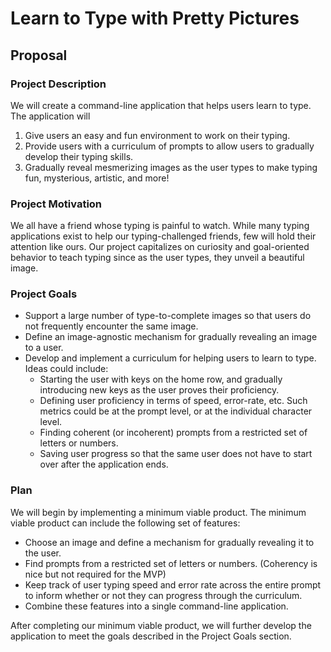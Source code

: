 # Learn to Type with Pretty Pictures

## Proposal
### Project Description
We will create a command-line application that helps users learn to type. 
The application will
1. Give users an easy and fun environment to work on their typing.
2. Provide users with a curriculum of prompts to allow users to gradually develop their typing skills.
3. Gradually reveal mesmerizing images as the user types to make typing fun, mysterious, artistic, and more!

### Project Motivation
We all have a friend whose typing is painful to watch. 
While many typing applications exist to help our typing-challenged friends, few will hold their attention like ours. 
Our project capitalizes on curiosity and goal-oriented behavior to teach typing since as the user types, they unveil a beautiful image. 

### Project Goals
- Support a large number of type-to-complete images so that users do not frequently encounter the same image.
- Define an image-agnostic mechanism for gradually revealing an image to a user.
- Develop and implement a curriculum for helping users to learn to type. Ideas could include:
  - Starting the user with keys on the home row, and gradually introducing new keys as the user proves their proficiency.
  - Defining user proficiency in terms of speed, error-rate, etc. Such metrics could be at the prompt level, or at the individual character level. 
  - Finding coherent (or incoherent) prompts from a restricted set of letters or numbers.
  - Saving user progress so that the same user does not have to start over after the application ends.

### Plan
We will begin by implementing a minimum viable product. The minimum viable product can include the following set of features:
- Choose an image and define a mechanism for gradually revealing it to the user.
- Find prompts from a restricted set of letters or numbers. (Coherency is nice but not required for the MVP)
- Keep track of user typing speed and error rate across the entire prompt to inform whether or not they can progress through the curriculum.
- Combine these features into a single command-line application.

After completing our minimum viable product, we will further develop the application to meet the goals described in the Project Goals section. 

 
